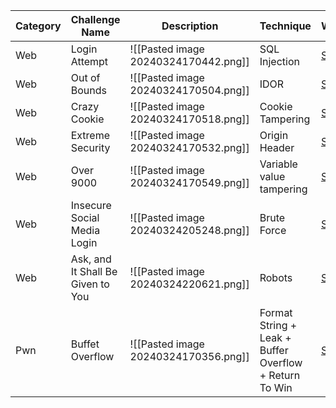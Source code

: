 
| Category | Challenge Name              | Description                          | Technique                                              | Writeup |
| -------- | --------------------------- | ------------------------------------ | ------------------------------------------------------ | ------- |
| Web      | Login Attempt               | ![[Pasted image 20240324170442.png]] | SQL Injection                                          |[Solution](https://github.com/Jeetu855/CTFs/blob/master/TexSAWCTF2024/WEB/Login%20Attempt.md)         |
| Web      | Out of Bounds               | ![[Pasted image 20240324170504.png]] | IDOR                                                   |[Solution](https://github.com/Jeetu855/CTFs/blob/master/TexSAWCTF2024/WEB/Out%20of%20Bounds.md)         |
| Web      | Crazy Cookie                | ![[Pasted image 20240324170518.png]] | Cookie Tampering                                       |[Solution](https://github.com/Jeetu855/CTFs/blob/master/TexSAWCTF2024/WEB/Crazy%20Cookie.md)         |
| Web      | Extreme Security            | ![[Pasted image 20240324170532.png]] | Origin Header                                          |[Solution](https://github.com/Jeetu855/CTFs/blob/master/TexSAWCTF2024/WEB/Extreme%20Security.md)         |
| Web      | Over 9000                   | ![[Pasted image 20240324170549.png]] | Variable value tampering                               |[Solution](https://github.com/Jeetu855/CTFs/blob/master/TexSAWCTF2024/WEB/Over%209000.md)         |
| Web      | Insecure Social Media Login | ![[Pasted image 20240324205248.png]] | Brute Force                                            |[Solution](https://github.com/Jeetu855/CTFs/blob/master/TexSAWCTF2024/WEB/Insecure%20Social%20Media%20Login.md)         |
| Web         | Ask, and It Shall Be Given to You                            | ![[Pasted image 20240324220621.png]]                                     | Robots                                                       |[Solution](https://github.com/Jeetu855/CTFs/blob/master/TexSAWCTF2024/WEB/Ask%2C%20and%20It%20Shall%20Be%20Given%20to%20You.md)         |
| Pwn      | Buffet Overflow             | ![[Pasted image 20240324170356.png]] | Format String + Leak + Buffer Overflow + Return To Win |[Solution](https://github.com/Jeetu855/CTFs/blob/master/TexSAWCTF2024/Pwn/Buffet%20Overflow/Solution.md)         |
